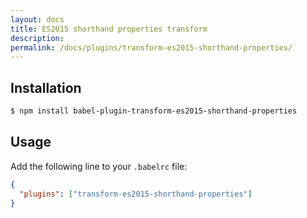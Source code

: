 ```yaml
---
layout: docs
title: ES2015 shorthand properties transform
description:
permalink: /docs/plugins/transform-es2015-shorthand-properties/
---
```


## Installation

```sh
$ npm install babel-plugin-transform-es2015-shorthand-properties
```

## Usage

Add the following line to your `.babelrc` file:

```json
{
  "plugins": ["transform-es2015-shorthand-properties"]
}
```

